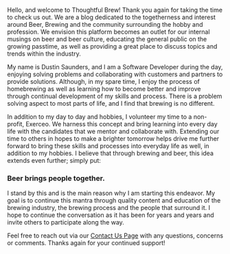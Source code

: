 Hello, and welcome to Thoughtful Brew! Thank you again for taking the time to check us out. We are a blog dedicated to the togetherness and interest around Beer, Brewing and the community surrounding the hobby and profession. We envision this platform becomes an outlet for our internal musings on beer and beer culture, educating the general public on the growing passtime, as well as providing a great place to discuss topics and trends within the industry.

My name is Dustin Saunders, and I am a Software Developer during the day, enjoying solving problems and collaborating with customers and partners to provide solutions. Although, in my spare time, I enjoy the process of homebrewing as well as learning how to become better and improve through continual development of my skills and process. There is a problem solving aspect to most parts of life, and I find that brewing is no different.

In addition to my day to day and hobbies, I volunteer my time to a non-profit, Exerceo. We harness this concept and bring learning into every day life with the candidates that we mentor and collaborate with. Extending our time to others in hopes to make a brighter tomorrow helps drive me further forward to bring these skills and processes into everyday life as well, in addition to my hobbies. I believe that through brewing and beer, this idea extends even further; simply put:

### Beer brings people together.

I stand by this and is the main reason why I am starting this endeavor. My goal is to continue this mantra through quality content and education of the brewing industry, the brewing process and the people that surround it. I hope to continue the conversation as it has been for years and years and invite others to participate along the way. 

Feel free to reach out via our <a href="#/contact">Contact Us Page</a> with any questions, concerns or comments. Thanks again for your continued support!

